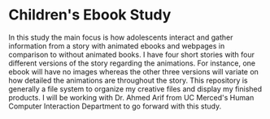 # Children's Ebook Study
In this study the main focus is how adolescents interact and gather information from a story with animated ebooks and webpages in comparison to without animated books. I have four short stories with four different versions of the story regarding the animations. For instance, one ebook will have no images whereas the other three versions will variate on how detailed the animations are throughout the story. This repository is generally a file system to organize my creative files and display my finished products. I will be working with Dr. Ahmed Arif from UC Merced's Human Computer Interaction Department to go forward with this study.  
